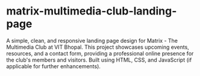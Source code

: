 # matrix-multimedia-club-landing-page
A simple, clean, and responsive landing page design for Matrix - The Multimedia Club at VIT Bhopal. This project showcases upcoming events, resources, and a contact form, providing a professional online presence for the club's members and visitors. Built using HTML, CSS, and JavaScript (if applicable for further enhancements).

